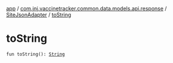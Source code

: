 [app](../../index.md) / [com.jnj.vaccinetracker.common.data.models.api.response](../index.md) / [SiteJsonAdapter](index.md) / [toString](./to-string.md)

# toString

`fun toString(): `[`String`](https://kotlinlang.org/api/latest/jvm/stdlib/kotlin/-string/index.html)